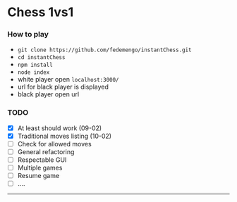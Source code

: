 # Chess 1vs1

### How to play

* `git clone https://github.com/fedemengo/instantChess.git`
* `cd instantChess`
* `npm install`
* `node index`
* white player open `localhost:3000/`
* url for black player is displayed
* black player open url

### TODO

- [x] At least should work (09-02)
- [x] Traditional moves listing (10-02)
- [ ] Check for allowed moves
- [ ] General refactoring
- [ ] Respectable GUI
- [ ] Multiple games
- [ ] Resume game
- [ ] ....

---
